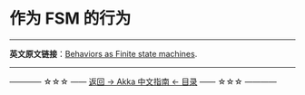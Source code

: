 # 作为 FSM 的行为





----------

**英文原文链接**：[Behaviors as Finite state machines](https://doc.akka.io/docs/akka/current/typed/fsm.html).



----------
———— ☆☆☆ —— [返回 -> Akka 中文指南 <- 目录](https://github.com/guobinhit/akka-guide/blob/master/README.md) —— ☆☆☆ ————